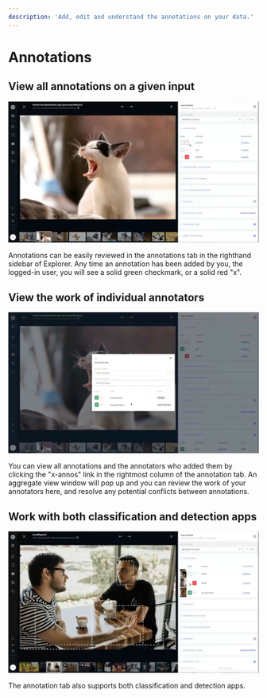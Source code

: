 ```yaml
---
description: 'Add, edit and understand the annotations on your data.'
---
```


# Annotations

## View all annotations on a given input

![View and edit your annotations](/img/3-different-scenarios.jpg)

Annotations can be easily reviewed in the annotations tab in the righthand sidebar of Explorer. Any time an annotation has been added by you, the logged-in user, you will see a solid green checkmark, or a solid red "x".

## View the work of individual annotators

![Annotations aggregate view](/img/annotations-aggregate-view.jpg)

You can view all annotations and the annotators who added them by clicking the "x-annos" link in the rightmost column of the annotation tab. An aggregate view window will pop up and you can review the work of your annotators here, and resolve any potential conflicts between annotations.

## Work with both classification and detection apps

![Annotation view for detection apps](/img/detection-view.jpg)

The annotation tab also supports both classification and detection apps.


